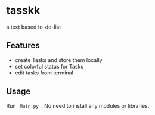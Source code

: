 # tasskk
a text based to-do-list

## Features

* create Tasks and store them locally
* set colorful status for Tasks
* edit tasks from terminal

## Usage
Run <code> Main.py </code>. No need to install any modules or libraries.
